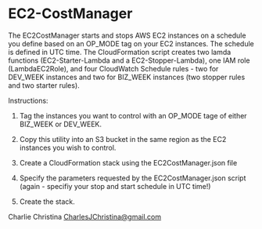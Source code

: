 # EC2-CostManager

The EC2CostManager starts and stops AWS EC2 instances on a schedule you define based on an OP_MODE tag on your EC2 instances. The schedule is defined in UTC time.  The CloudFormation script creates two lamda functions (EC2-Starter-Lambda and a EC2-Stopper-Lambda), one IAM role (LambdaEC2Role), and four CloudWatch Schedule rules - two for DEV_WEEK instances and two for BIZ_WEEK instances (two stopper rules and two starter rules).

Instructions:

1. Tag the instances you want to control with an OP_MODE tage of either BIZ_WEEK or DEV_WEEK.

2. Copy this utility into an S3 bucket in the same region as the EC2 instances you wish to control.

3. Create a CloudFormation stack using the EC2CostManager.json file

4. Specify the parameters requested by the EC2CostManager.json script (again - specifiy your stop and start schedule in UTC time!)

5. Create the stack.


Charlie Christina
CharlesJChristina@gmail.com
